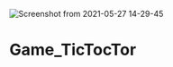 ![Screenshot from 2021-05-27 14-29-45](https://user-images.githubusercontent.com/80582110/119807338-4e508a00-bef8-11eb-8ba8-0fe3b0012649.png)
# Game_TicTocTor
